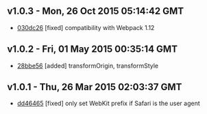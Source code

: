 v1.0.3 - Mon, 26 Oct 2015 05:14:42 GMT
--------------------------------------

- [030dc26](../../commit/030dc26) [fixed] compatibility with Webpack 1.12


v1.0.2 - Fri, 01 May 2015 00:35:14 GMT
--------------------------------------

- [28bbe56](../../commit/28bbe56) [added] transformOrigin, transformStyle


v1.0.1 - Thu, 26 Mar 2015 02:03:37 GMT
--------------------------------------

- [dd46465](../../commit/dd46465) [fixed] only set WebKit prefix if Safari is the user agent